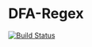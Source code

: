 DFA-Regex
=========
[![Build Status](https://travis-ci.org/IvanMalison/DFA-Regex.svg)](https://travis-ci.org/IvanMalison/DFA-Regex)
